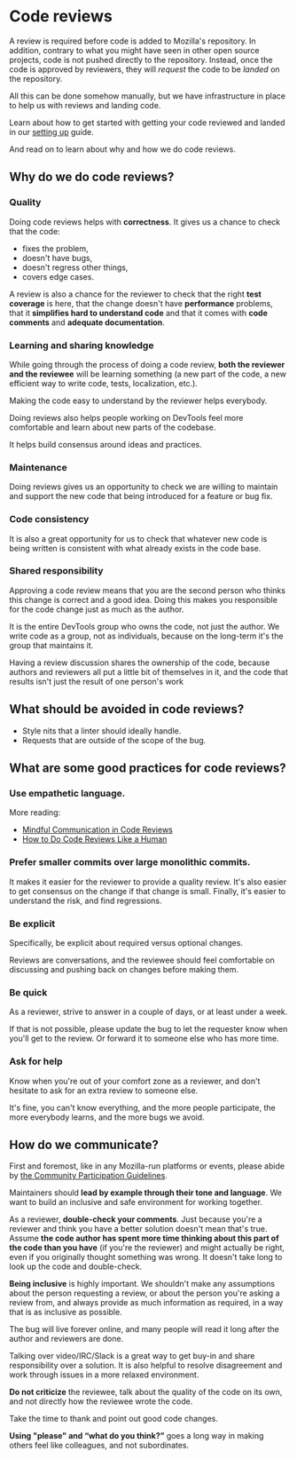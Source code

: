 # Code reviews

A review is required before code is added to Mozilla's repository. In addition, contrary to what you might have seen in other open source projects, code is not pushed directly to the repository. Instead, once the code is approved by reviewers, they will _request_ the code to be _landed_ on the repository.

All this can be done somehow manually, but we have infrastructure in place to help us with reviews and landing code.

Learn about how to get started with getting your code reviewed and landed in our [setting up](./code-reviews-setup.md) guide.

And read on to learn about why and how we do code reviews.

## Why do we do code reviews?

### Quality

Doing code reviews helps with **correctness**. It gives us a chance to check that the code:

- fixes the problem,
- doesn't have bugs,
- doesn't regress other things,
- covers edge cases.

A review is also a chance for the reviewer to check that the right **test coverage** is here, that the change doesn't have **performance** problems, that it **simplifies hard to understand code** and that it comes with **code comments** and **adequate documentation**.

### Learning and sharing knowledge

While going through the process of doing a code review, **both the reviewer and the reviewee** will be learning something (a new part of the code, a new efficient way to write code, tests, localization, etc.).

Making the code easy to understand by the reviewer helps everybody.

Doing reviews also helps people working on DevTools feel more comfortable and learn about new parts of the codebase.

It helps build consensus around ideas and practices.

### Maintenance

Doing reviews gives us an opportunity to check we are willing to maintain and support the new code that being introduced for a feature or bug fix.

### Code consistency

It is also a great opportunity for us to check that whatever new code is being written is consistent with what already exists in the code base.

### Shared responsibility

Approving a code review means that you are the second person who thinks this change is correct and a good idea. Doing this makes you responsible for the code change just as much as the author.

It is the entire DevTools group who owns the code, not just the author. We write code as a group, not as individuals, because on the long-term it's the group that maintains it.

Having a review discussion shares the ownership of the code, because authors and reviewers all put a little bit of themselves in it, and the code that results isn't just the result of one person's work

## What should be avoided in code reviews?

- Style nits that a linter should ideally handle.
- Requests that are outside of the scope of the bug.

## What are some good practices for code reviews?

### Use empathetic language.

More reading:

- [Mindful Communication in Code Reviews](http://amyciavolino.com/assets/MindfulCommunicationInCodeReviews.pdf)
- [How to Do Code Reviews Like a Human](https://mtlynch.io/human-code-reviews-1/)

### Prefer smaller commits over large monolithic commits.

It makes it easier for the reviewer to provide a quality review. It's also easier to get consensus on the change if that change is small. Finally, it's easier to understand the risk, and find regressions.

### Be explicit

Specifically, be explicit about required versus optional changes.

Reviews are conversations, and the reviewee should feel comfortable on discussing and pushing back on changes before making them.

### Be quick

As a reviewer, strive to answer in a couple of days, or at least under a week.

If that is not possible, please update the bug to let the requester know when you'll get to the review. Or forward it to someone else who has more time.

### Ask for help

Know when you're out of your comfort zone as a reviewer, and don't hesitate to ask for an extra review to someone else.

It's fine, you can't know everything, and the more people participate, the more everybody learns, and the more bugs we avoid.

## How do we communicate?

First and foremost, like in any Mozilla-run platforms or events, please abide by [the Community Participation Guidelines](https://www.mozilla.org/en-US/about/governance/policies/participation/).

Maintainers should **lead by example through their tone and language**. We want to build an inclusive and safe environment for working together.

As a reviewer, **double-check your comments**. Just because you're a reviewer and think you have a better solution doesn't mean that's true. Assume **the code author has spent more time thinking about this part of the code than you have** (if you're the reviewer) and might actually be right, even if you originally thought something was wrong. It doesn't take long to look up the code and double-check.

**Being inclusive** is highly important. We shouldn't make any assumptions about the person requesting a review, or about the person you're asking a review from, and always provide as much information as required, in a way that is as inclusive as possible.

The bug will live forever online, and many people will read it long after the author and reviewers are done.

Talking over video/IRC/Slack is a great way to get buy-in and share responsibility over a solution. It is also helpful to resolve disagreement and work through issues in a more relaxed environment.

**Do not criticize** the reviewee, talk about the quality of the code on its own, and not directly how the reviewee wrote the code.

Take the time to thank and point out good code changes.

**Using "please" and “what do you think?”** goes a long way in making others feel like colleagues, and not subordinates.
